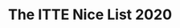 ---
templateKey: nicelist
title: The ITTE Nice List 2020
path: /nicelist
seo:
  browserTitle: ITTE Nice List 2020 | In This Together Events
  description: ITTE Nice List
  title: ITTE Nice List 2020 | In This Together Events
---